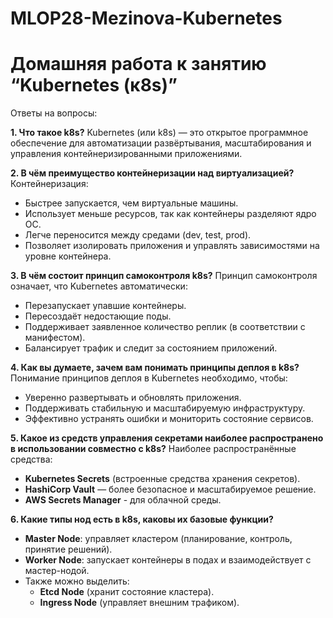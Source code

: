 # MLOP28-Mezinova-Kubernetes
# Домашняя работа к занятию “Kubernetes (к8s)”

Ответы на вопросы:

**1. Что такое k8s?**
Kubernetes (или k8s) — это открытое программное обеспечение для автоматизации развёртывания, масштабирования и управления контейнеризированными приложениями.

**2. В чём преимущество контейнеризации над виртуализацией?**
Контейнеризация:

* Быстрее запускается, чем виртуальные машины.
* Использует меньше ресурсов, так как контейнеры разделяют ядро ОС.
* Легче переносится между средами (dev, test, prod).
* Позволяет изолировать приложения и управлять зависимостями на уровне контейнера.
  
**3. В чём состоит принцип самоконтроля k8s?**
Принцип самоконтроля означает, что Kubernetes автоматически:

* Перезапускает упавшие контейнеры.
* Пересоздаёт недостающие поды.
* Поддерживает заявленное количество реплик (в соответствии с манифестом).
* Балансирует трафик и следит за состоянием приложений.

**4. Как вы думаете, зачем вам понимать принципы деплоя в k8s?**
Понимание принципов деплоя в Kubernetes необходимо, чтобы:

* Уверенно развертывать и обновлять приложения.
* Поддерживать стабильную и масштабируемую инфраструктуру.
* Эффективно устранять ошибки и мониторить состояние сервисов.

**5. Какое из средств управления секретами наиболее распространено в использовании совместно с k8s?**
Наиболее распространённые средства:

* **Kubernetes Secrets** (встроенные средства хранения секретов).
* **HashiCorp Vault** — более безопасное и масштабируемое решение.
* **AWS Secrets Manager** - для облачной среды.

**6. Какие типы нод есть в k8s, каковы их базовые функции?**

* **Master Node**: управляет кластером (планирование, контроль, принятие решений).
* **Worker Node**: запускает контейнеры в подах и взаимодействует с мастер-нодой.
* Также можно выделить:
  * **Etcd Node** (хранит состояние кластера).
  * **Ingress Node** (управляет внешним трафиком).







